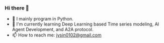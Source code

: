 ### Hi there 👋 

- 🔭 I mainly program in Python.
- 🌱 I'm currently learning Deep Learning based Time series modeling, AI Agent Development, and A2A protocol.
- 📫 How to reach me: jysin0102@gmail.com
<!--
**JinyongShin/JinyongShin** is a ✨ _special_ ✨ repository because its `README.md` (this file) appears on your GitHub profile.

Here are some ideas to get you started:

- 🔭 I’m currently working on ...
- 🌱 I’m currently learning ...
- 👯 I’m looking to collaborate on ...
- 🤔 I’m looking for help with ...
- 💬 Ask me about ...
- 📫 How to reach me: ...
- 😄 Pronouns: ...
- ⚡ Fun fact: ...
-->
